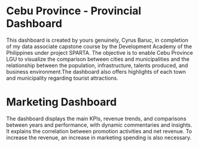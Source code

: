 # Cebu Province - Provincial Dashboard
This dashboard is created by yours genuinely, Cyrus Baruc, in completion of my data associate capstone course by the Development Academy of the Philippines
under project SPARTA. The objective is to enable Cebu Province LGU to visualize the comparison between cities and municipalities and the relationship between the population, infrastructure, talents produced, and business environment.The dashboard also offers highlights of each town and municipality regarding tourist attractions.

# Marketing Dashboard
The dashboard displays the main KPIs, revenue trends, and comparisons between years and performance, with dynamic commentaries and insights. It explains the correlation between promotion activities and net revenue. To increase the revenue, an increase in marketing spending is also necessary.
